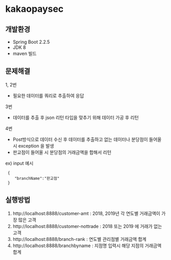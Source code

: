 # kakaopaysec
## 개발환경
- Spring Boot 2.2.5
- JDK 8
- maven 빌드

## 문제해결
1, 2번
  - 필요한 데이터를 쿼리로 추출하여 응답
  
3번 
  - 데이터를 추출 후 json 리턴 타입을 맞추기 위해 데이터 가공 후 리턴
  
4번 
  - Post방식으로 데이터 수신 후 데이터를 추출하고 없는 데이터나 분당점이 들어올 시 exception 을 발생
  - 판교점이 들어올 시 분당점의 거래금액을 합해서 리턴 

   ex) input 예시
     
     {
        "branchName":"판교점"
     }
  
## 실행방법
1. http://localhost:8888/customer-amt      : 2018, 2019년 각 연도별 거래금액이 가장 많은 고객
2. http://localhost:8888/customer-nottrade : 2018 또는 2019 에 거래가 없는 고객
3. http://localhost:8888/branch-rank       : 연도별 관리점별 거래금액 합계
4. http://localhost:8888/branchbyname      : 지점명 입력시 해당 지점의 거래금액 합계
